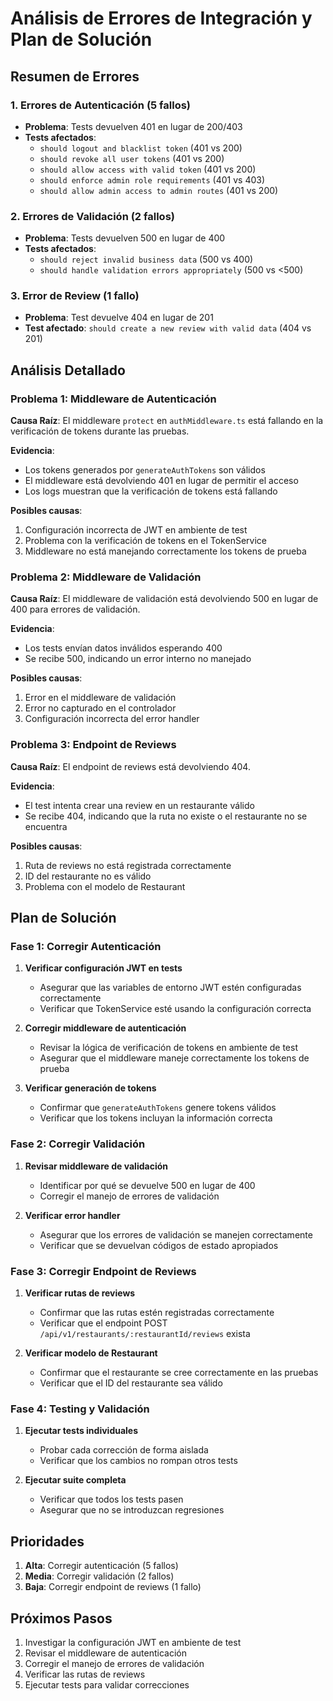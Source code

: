 # Análisis de Errores de Integración y Plan de Solución

## Resumen de Errores

### 1. Errores de Autenticación (5 fallos)

- **Problema**: Tests devuelven 401 en lugar de 200/403
- **Tests afectados**:
    - `should logout and blacklist token` (401 vs 200)
    - `should revoke all user tokens` (401 vs 200)
    - `should allow access with valid token` (401 vs 200)
    - `should enforce admin role requirements` (401 vs 403)
    - `should allow admin access to admin routes` (401 vs 200)

### 2. Errores de Validación (2 fallos)

- **Problema**: Tests devuelven 500 en lugar de 400
- **Tests afectados**:
    - `should reject invalid business data` (500 vs 400)
    - `should handle validation errors appropriately` (500 vs <500)

### 3. Error de Review (1 fallo)

- **Problema**: Test devuelve 404 en lugar de 201
- **Test afectado**: `should create a new review with valid data` (404 vs 201)

## Análisis Detallado

### Problema 1: Middleware de Autenticación

**Causa Raíz**: El middleware `protect` en `authMiddleware.ts` está fallando en la verificación de tokens durante las pruebas.

**Evidencia**:

- Los tokens generados por `generateAuthTokens` son válidos
- El middleware está devolviendo 401 en lugar de permitir el acceso
- Los logs muestran que la verificación de tokens está fallando

**Posibles causas**:

1. Configuración incorrecta de JWT en ambiente de test
2. Problema con la verificación de tokens en el TokenService
3. Middleware no está manejando correctamente los tokens de prueba

### Problema 2: Middleware de Validación

**Causa Raíz**: El middleware de validación está devolviendo 500 en lugar de 400 para errores de validación.

**Evidencia**:

- Los tests envían datos inválidos esperando 400
- Se recibe 500, indicando un error interno no manejado

**Posibles causas**:

1. Error en el middleware de validación
2. Error no capturado en el controlador
3. Configuración incorrecta del error handler

### Problema 3: Endpoint de Reviews

**Causa Raíz**: El endpoint de reviews está devolviendo 404.

**Evidencia**:

- El test intenta crear una review en un restaurante válido
- Se recibe 404, indicando que la ruta no existe o el restaurante no se encuentra

**Posibles causas**:

1. Ruta de reviews no está registrada correctamente
2. ID del restaurante no es válido
3. Problema con el modelo de Restaurant

## Plan de Solución

### Fase 1: Corregir Autenticación

1. **Verificar configuración JWT en tests**
    - Asegurar que las variables de entorno JWT estén configuradas correctamente
    - Verificar que TokenService esté usando la configuración correcta

2. **Corregir middleware de autenticación**
    - Revisar la lógica de verificación de tokens en ambiente de test
    - Asegurar que el middleware maneje correctamente los tokens de prueba

3. **Verificar generación de tokens**
    - Confirmar que `generateAuthTokens` genere tokens válidos
    - Verificar que los tokens incluyan la información correcta

### Fase 2: Corregir Validación

1. **Revisar middleware de validación**
    - Identificar por qué se devuelve 500 en lugar de 400
    - Corregir el manejo de errores de validación

2. **Verificar error handler**
    - Asegurar que los errores de validación se manejen correctamente
    - Verificar que se devuelvan códigos de estado apropiados

### Fase 3: Corregir Endpoint de Reviews

1. **Verificar rutas de reviews**
    - Confirmar que las rutas estén registradas correctamente
    - Verificar que el endpoint POST `/api/v1/restaurants/:restaurantId/reviews` exista

2. **Verificar modelo de Restaurant**
    - Confirmar que el restaurante se cree correctamente en las pruebas
    - Verificar que el ID del restaurante sea válido

### Fase 4: Testing y Validación

1. **Ejecutar tests individuales**
    - Probar cada corrección de forma aislada
    - Verificar que los cambios no rompan otros tests

2. **Ejecutar suite completa**
    - Verificar que todos los tests pasen
    - Asegurar que no se introduzcan regresiones

## Prioridades

1. **Alta**: Corregir autenticación (5 fallos)
2. **Media**: Corregir validación (2 fallos)
3. **Baja**: Corregir endpoint de reviews (1 fallo)

## Próximos Pasos

1. Investigar la configuración JWT en ambiente de test
2. Revisar el middleware de autenticación
3. Corregir el manejo de errores de validación
4. Verificar las rutas de reviews
5. Ejecutar tests para validar correcciones
